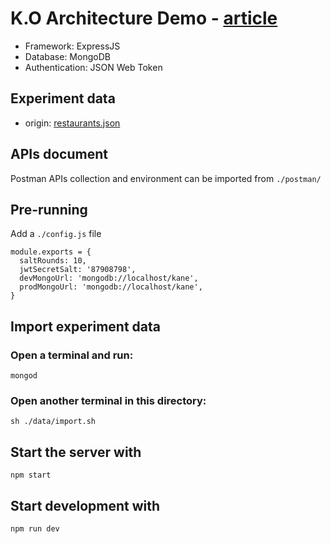 # K.O Architecture Demo - [article](https://medium.com/@qualiable/a-minimalist-architecture-pattern-for-expressjs-api-applications-2290de42ece7)
- Framework: ExpressJS
- Database: MongoDB
- Authentication: JSON Web Token

## Experiment data
- origin: [restaurants.json](https://raw.githubusercontent.com/mongodb/docs-assets/geospatial/restaurants.json)

## APIs document
Postman APIs collection and environment can be imported from `./postman/`

## Pre-running
Add a `./config.js` file
```
module.exports = {
  saltRounds: 10,
  jwtSecretSalt: '87908798',
  devMongoUrl: 'mongodb://localhost/kane',
  prodMongoUrl: 'mongodb://localhost/kane',
}
```

## Import experiment data

### Open a terminal and run:
```
mongod
```

### Open another terminal in this directory:
```
sh ./data/import.sh
```

## Start the server with
```
npm start
```

## Start development with
```
npm run dev
```
